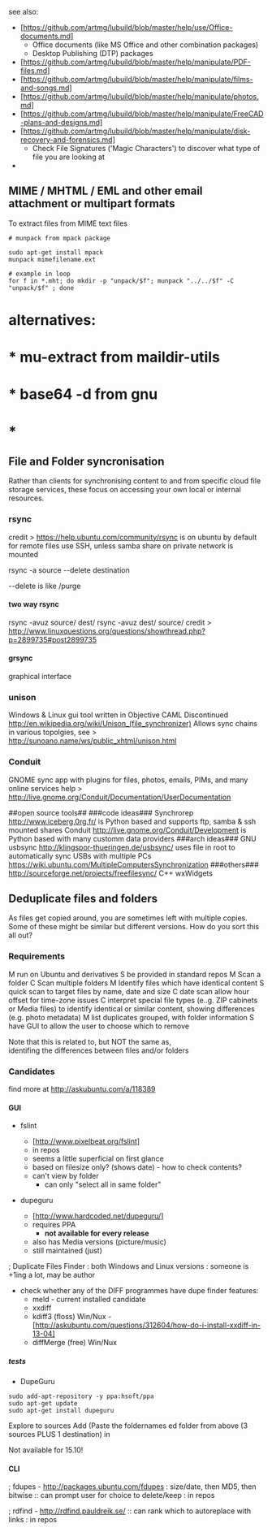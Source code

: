 

see also:
* [https://github.com/artmg/lubuild/blob/master/help/use/Office-documents.md]
    * Office documents (like MS Office and other combination packages)
    * Desktop Publishing (DTP) packages
* [https://github.com/artmg/lubuild/blob/master/help/manipulate/PDF-files.md]
* [https://github.com/artmg/lubuild/blob/master/help/manipulate/films-and-songs.md]
* [https://github.com/artmg/lubuild/blob/master/help/manipulate/photos.md]
* [https://github.com/artmg/lubuild/blob/master/help/manipulate/FreeCAD-plans-and-designs.md]
* [https://github.com/artmg/lubuild/blob/master/help/manipulate/disk-recovery-and-forensics.md]
	* Check File Signatures ('Magic Characters') to discover what type of file you are looking at
* 



## MIME / MHTML / EML and other email attachment or multipart formats

To extract files from MIME text files

```
# munpack from mpack package

sudo apt-get install mpack
munpack mimefilename.ext

# example in loop
for f in *.mht; do mkdir -p "unpack/$f"; munpack "../../$f" -C "unpack/$f" ; done
```

# alternatives:
# * mu-extract from maildir-utils 
# * base64 -d from gnu
# * 


## File and Folder syncronisation

Rather than clients for synchronising content to and from specific cloud file storage services, 
these focus on accessing your own local or internal resources. 

### rsync

credit > https://help.ubuntu.com/community/rsync
is on ubuntu by default
for remote files use SSH, unless samba share on private network is mounted

rsync -a source --delete destination

--delete is like /purge

#### two way rsync
rsync -avuz source/ dest/
rsync -avuz dest/ source/
credit > http://www.linuxquestions.org/questions/showthread.php?p=2899735#post2899735

#### grsync
graphical interface


### unison
Windows & Linux gui tool written in Objective CAML
Discontinued
http://en.wikipedia.org/wiki/Unison_(file_synchronizer)
Allows sync chains in various topolgies, see > http://sunoano.name/ws/public_xhtml/unison.html


### Conduit
GNOME sync app with plugins for files, photos, emails, PIMs, and many online services
help > http://live.gnome.org/Conduit/Documentation/UserDocumentation


##open source tools##
###code ideas###
Synchrorep http://www.iceberg.0rg.fr/ is Python based and supports ftp, samba & ssh mounted shares
Conduit http://live.gnome.org/Conduit/Development is Python based with many customm data providers
###arch ideas###
GNU usbsync http://klingspor-thueringen.de/usbsync/ uses file in root to automatically sync USBs with multiple PCs
https://wiki.ubuntu.com/MultipleComputersSynchronization
###others###
http://sourceforge.net/projects/freefilesync/ C++ wxWidgets


## Deduplicate files and folders

As files get copied around, you are sometimes left with multiple copies. 
Some of these might be similar but different versions. 
How do you sort this all out? 

### Requirements ###

M  run on Ubuntu and derivatives
S  be provided in standard repos
M  Scan a folder
C  Scan multiple folders
M  Identify files which have identical content
S  quick scan to target files by name, date and size
C  date scan allow hour offset for time-zone issues 
C  interpret special file types (e..g. ZIP cabinets or Media files) to identify identical or similar content, showing differences (e.g. photo metadata)
M  list duplicates grouped, with folder information
S  have GUI to allow the user to choose which to remove

Note that this is related to, but NOT the same as,  
identifing the differences between files and/or folders


### Candidates ###

find more at http://askubuntu.com/a/118389


#### GUI 

* fslint
    * [http://www.pixelbeat.org/fslint]
    * in repos
    * seems a little superficial on first glance
    * based on filesize only? (shows date) - how to check contents?
    * can't view by folder
        * can only "select all in same folder"

* dupeguru
    * [http://www.hardcoded.net/dupeguru/]
    * requires PPA
        * **not available for every release**
    * also has Media versions  (picture/music)
    * still maintained (just)

; Duplicate Files Finder
: both Windows and Linux versions
: someone is +1ing a lot, may be author

* check whether any of the DIFF programmes have dupe finder features:
    * meld - current installed candidate
    * xxdiff
    * kdiff3 (floss) Win/Nux - [http://askubuntu.com/questions/312604/how-do-i-install-xxdiff-in-13-04] 
    * diffMerge (free) Win/Nux 

##### tests

* DupeGuru
```
sudo add-apt-repository -y ppa:hsoft/ppa
sudo apt-get update
sudo apt-get install dupeguru
```
Explore to sources 
Add (Paste the foldernames ed folder from above (3 sources PLUS 1 destination)
 in

Not available for 15.10!


#### CLI 

; fdupes - http://packages.ubuntu.com/fdupes
: size/date, then MD5, then bitwise
:: can prompt user for choice to delete/keep
: in repos

; rdfind - http://rdfind.pauldreik.se/
:: can rank which to autoreplace with links
: in repos

